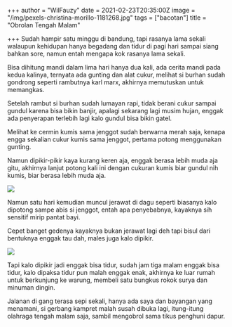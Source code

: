 +++
author = "WilFauzy"
date = 2021-02-23T20:35:00Z
image = "/img/pexels-christina-morillo-1181268.jpg"
tags = ["bacotan"]
title = "Obrolan Tengah Malam"

+++
Sudah hampir satu minggu di bandung, tapi rasanya lama sekali walaupun kehidupan hanya begadang dan tidur di pagi hari sampai siang bahkan sore, namun entah mengapa kok rasanya lama sekali.

Bisa dihitung mandi dalam lima hari hanya dua kali, ada cerita mandi pada kedua kalinya, ternyata ada gunting dan alat cukur, melihat si burhan sudah gondrong seperti rambutnya karl marx, akhirnya memutuskan untuk memangkas.

Setelah rambut si burhan sudah lumayan rapi, tidak berani cukur sampai gundul karena bisa bikin banjir, apalagi sekarang lagi musim hujan, enggak ada penyerapan terlebih lagi kalo gundul bisa bikin gatel.

Melihat ke cermin kumis sama jenggot sudah berwarna merah saja, kenapa engga sekalian cukur kumis sama jenggot, pertama potong menggunakan gunting.

Namun dipikir-pikir kaya kurang keren aja, enggak berasa lebih muda aja gitu, akhirnya lanjut potong kali ini dengan cukuran kumis biar gundul nih kumis, biar berasa lebih muda aja. 

![](/img/20210217_144212.jpg)

Namun satu hari kemudian muncul jerawat di dagu seperti biasanya kalo dipotong sampe abis si jenggot, entah apa penyebabnya, kayaknya sih sensitif mirip pantat bayi. 

Cepet banget gedenya kayaknya bukan jerawat lagi deh tapi bisul dari bentuknya enggak tau dah, males juga kalo dipikir. 

![](/img/20210212_213332.jpg)

Tapi kalo dipikir jadi enggak bisa tidur, sudah jam tiga malam enggak bisa tidur, kalo dipaksa tidur pun malah enggak enak, akhirnya ke luar rumah untuk berkunjung ke warung, membeli satu bungkus rokok surya dan minuman dingin. 

Jalanan di gang terasa sepi sekali, hanya ada saya dan bayangan yang menamani, si gerbang kampret malah susah dibuka lagi, itung-itung olahraga tengah malam saja, sambil mengobrol sama tikus penghuni dapur. 